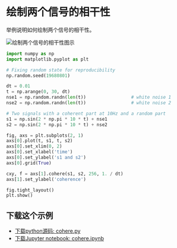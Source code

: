 # 绘制两个信号的相干性

举例说明如何绘制两个信号的相干性。

![绘制两个信号的相干性图示](https://matplotlib.org/_images/sphx_glr_categorical_variables_001.png)

```python
import numpy as np
import matplotlib.pyplot as plt

# Fixing random state for reproducibility
np.random.seed(19680801)

dt = 0.01
t = np.arange(0, 30, dt)
nse1 = np.random.randn(len(t))                 # white noise 1
nse2 = np.random.randn(len(t))                 # white noise 2

# Two signals with a coherent part at 10Hz and a random part
s1 = np.sin(2 * np.pi * 10 * t) + nse1
s2 = np.sin(2 * np.pi * 10 * t) + nse2

fig, axs = plt.subplots(2, 1)
axs[0].plot(t, s1, t, s2)
axs[0].set_xlim(0, 2)
axs[0].set_xlabel('time')
axs[0].set_ylabel('s1 and s2')
axs[0].grid(True)

cxy, f = axs[1].cohere(s1, s2, 256, 1. / dt)
axs[1].set_ylabel('coherence')

fig.tight_layout()
plt.show()
```

## 下载这个示例

- [下载python源码: cohere.py](https://matplotlib.org/_downloads/cohere.py)
- [下载Jupyter notebook: cohere.ipynb](https://matplotlib.org/_downloads/cohere.ipynb)